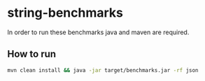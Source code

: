 # string-benchmarks

In order to run these benchmarks java and maven are required.

## How to run
```bash
mvn clean install && java -jar target/benchmarks.jar -rf json
```